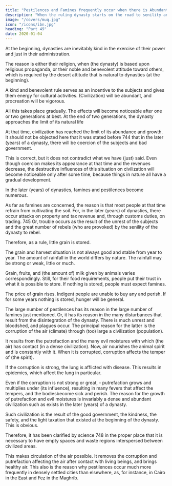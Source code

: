 ```yaml
---
title: "Pestilences and Famines frequently occur when there is Abundant Civilization"
description: "When the ruling dynasty starts on the road to senility and destruction, the rise of the new dynasty happens in 2 ways"
image: "/covers/muq.jpg"
icon: "/icons/ibn.jpg"
heading: "Part 49"
date: 2020-01-04
---
```




<!-- ## 49. There is an abundant civilization (large population) at the end of dynasties, and pestilences and famines frequently occur then -->

At the beginning, dynasties are inevitably kind in the exercise of their power and just in their administration. 

The reason is either their religion, when (the dynasty) is based upon religious propaganda, or their noble and benevolent attitude toward others, which is required by the desert attitude that is natural to dynasties (at the beginning).

A <!-- 742 --> kind and benevolent rule serves as an incentive to the subjects and gives them energy for cultural activities. (Civilization) will be abundant, and procreation will be vigorous. 

All this takes place gradually. The effects will become noticeable after one or two generations at best. At the end of two generations, the dynasty approaches the limit of its natural life <!-- 7 43 --> 

At that time, civilization has reached the limit of its abundance and growth.
It should not be objected here that it was stated before 744 that in the later (years) of a dynasty, there will be coercion of the subjects and bad government. 

This is correct, but it does not contradict what we have (just) said. Even though coercion makes its appearance at that time and the revenues decrease, the destructive influences of this situation on civilization will become noticeable only after some
time, because things in nature all have a gradual development.

In the later (years) of dynasties, famines and pestilences become numerous.

As far as famines are concerned, the reason is that most people at that time refrain
from cultivating the soil. For, in the later (years) of dynasties, there occur attacks on
property and tax revenue and, through customs duties, on trading. 745 Or, trouble
occurs as the result of the unrest of the subjects and the great number of rebels (who
are provoked) by the senility of the dynasty to rebel. 

Therefore, as a rule, little grain is stored. 

The grain and harvest situation is not always good and stable from year to year. The amount of rainfall in the world differs by nature. The rainfall may be strong or weak, little or much. 

Grain, fruits, and (the amount of) milk given by animals varies correspondingly. Still, for their food requirements, people put their trust in what it is possible to store. If nothing is stored, people must expect famines.

The price of grain rises. Indigent people are unable to buy any and perish. If for some years nothing is stored, hunger will be general.

The large number of pestilences has its reason in the large number of famines just mentioned. Or, it has its reason in the many disturbances that result from the disintegration of the dynasty. There is much unrest and bloodshed, and plagues
occur. The principal reason for the latter is the corruption of the air (climate) through
(too) large a civilization (population). <!-- 746 --> 

It results from the putrefaction and the many evil moistures with which (the air) has contact (in a dense civilization). Now,
air nourishes the animal spirit <!-- 747 --> and is constantly with it. When it is corrupted,
corruption affects the temper of (the spirit). 

If the corruption is strong, the lung is afflicted with disease. This results in epidemics, which affect the lung in particular.

Even if the corruption is not strong or great, - putrefaction grows and multiplies under (its influence), resulting in many fevers that affect the tempers, and the bodiesbecome sick and perish. The reason for the growth of putrefaction and evil moistures is invariably a dense and abundant civilization such as exists in the later
(years) of a dynasty. 

Such civilization is the result of the good government, the kindness, the safety, and the light taxation that existed at the beginning of the dynasty. This is obvious. 

Therefore, it has been clarified by science 748 in the proper place that it is necessary to have empty spaces and waste regions interspersed between civilized areas. 

This makes circulation of the air possible. It removes the corruption and putrefaction affecting the air after contact with living beings, and brings healthy air. This also is the reason why pestilences occur much more frequently in densely settled cities than elsewhere, as, for instance, in Cairo in the East and Fez in the Maghrib.

